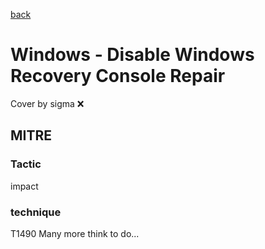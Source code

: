 [back](../index.md)
# Windows - Disable Windows Recovery Console Repair
Cover by sigma :x: 
## MITRE
### Tactic
impact
### technique
T1490
Many more think to do...